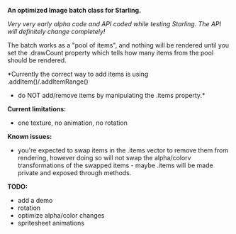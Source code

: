 **An optimized Image batch class for Starling.**

*Very very early alpha code and API coded while testing Starling. 
The API will definitely change completely!*

The batch works as a "pool of items", and nothing will be rendered until you set the .drawCount 
property which tells how many items from the pool should be rendered.

*Currently the correct way to add items is using .addItem()/.addItemRange() 
- do NOT add/remove items by manipulating the .items property.*

**Current limitations:**

 - one texture, no animation, no rotation

**Known issues:**

 - you're expected to swap items in the .items vector to remove them from rendering, however doing so will 
not swap the alpha/colorv transformations of the swapped items - maybe .items will be made private and 
exposed through methods.

**TODO:**

 - add a demo
 - rotation
 - optimize alpha/color changes
 - spritesheet animations


